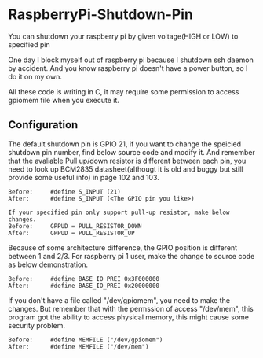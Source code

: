 # RaspberryPi-Shutdown-Pin
You can shutdown your raspberry pi by given voltage(HIGH or LOW) to specified pin

One day I block myself out of raspberry pi because I shutdown ssh daemon by accident.
And you know raspberry pi doesn't have a power button, so I do it on my own.

All these code is writing in C, it may require some permission to access gpiomem file when you execute it.

## Configuration
The default shutdown pin is GPIO 21, if you want to change the speicied shutdown pin number, find below source code and modify it.
And remember that the avaliable Pull up/down resistor is different between each pin, you need to look up BCM2835 datasheet(althougt it is old and buggy but still provide some useful info) in page 102 and 103.
```
Before:     #define S_INPUT (21)
After:      #define S_INPUT (<The GPIO pin you like>)

If your specified pin only support pull-up resistor, make below changes.
Before:     GPPUD = PULL_RESISTOR_DOWN
After:      GPPUD = PULL_RESISTOR_UP
```

Because of some architecture difference, the GPIO position is different between 1 and 2/3.
For raspberry pi 1 user, make the change to source code as below demonstration.
```
Before:     #define BASE_IO_PREI 0x3F000000
After:      #define BASE_IO_PREI 0x20000000
```

If you don't have a file called "/dev/gpiomem", you need to make the changes.
But remember that with the permssion of access "/dev/mem", this program got the ability to access physical memory, this might cause some security problem.
```
Before:     #define MEMFILE ("/dev/gpiomem")
After:      #define MEMFILE ("/dev/mem")
```
